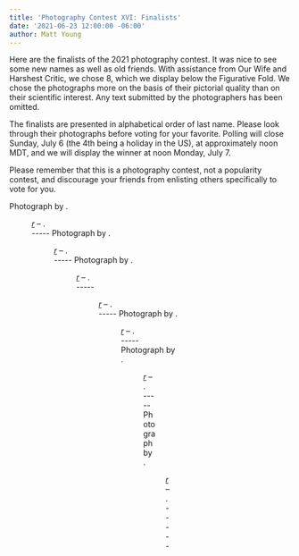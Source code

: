```yaml
---
title: 'Photography Contest XVI: Finalists'
date: '2021-06-23 12:00:00 -06:00'
author: Matt Young
---
```


Here are the finalists of the 2021 photography contest. It was nice to see some new names as well as old friends. With assistance from Our Wife and Harshest Critic, we chose 8, which we display below the Figurative Fold. We chose the photographs more on the basis of their pictorial quality than on their scientific interest. Any text submitted by the photographers has been omitted. 

The finalists are presented in alphabetical order of last name. Please look through their photographs before voting for your favorite. Polling will close Sunday, July 6 (the 4th being a holiday in the US), at approximately noon MDT, and we will display the winner at noon Monday, July 7. 

Please remember that this is a photography contest, not a popularity contest, and discourage your friends from enlisting others specifically to vote for you.

<!--more-->

Photograph by <strong></strong>.

<figure>
<img src="/uploads/2025/" alt=""/>
<figcaption><i><a href="">r</a></i> &ndash; .
</figcaption>
-----
Photograph by <strong></strong>.

<figure>
<img src="/uploads/2025/" alt=""/>
<figcaption><i><a href="">r</a></i> &ndash; .
</figcaption>
-----
Photograph by <strong></strong>.

<figure>
<img src="/uploads/2025/" alt=""/>
<figcaption><i><a href="">r</a></i> &ndash; .
</figcaption>
-----
<figure>
<img src="/uploads/2025/" alt=""/>
<figcaption><i><a href="">r</a></i> &ndash; .
</figcaption>
-----
Photograph by <strong></strong>.

<figure>
<img src="/uploads/2025/" alt=""/>
<figcaption><i><a href="">r</a></i> &ndash; .
</figcaption>
-----
Photograph by <strong></strong>.

<figure>
<img src="/uploads/2025/" alt=""/>
<figcaption><i><a href="">r</a></i> &ndash; .
</figcaption>
-----
Photograph by <strong></strong>.

<figure>
<img src="/uploads/2025/" alt=""/>
<figcaption><i><a href="">r</a></i> &ndash; .
</figcaption>
-----

